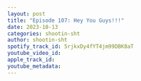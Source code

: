```yaml
---
layout: post
title: "Episode 107: Hey You Guys!!!"
date: 2023-10-13
categories: shootin-sht
author: shootin-sht
spotify_track_id: 5rjkxDy4fYT4jm99DBK8aT
youtube_video_id: 
apple_track_id: 
youtube_metadata: 
---
```

